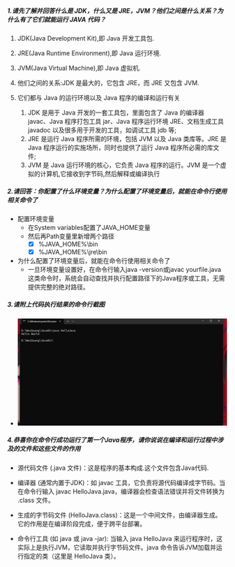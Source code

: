 ##### **1**.请先了解并回答什么是 JDK，什么又是 JRE，JVM？他们之间是什么关系？为什么有了它们就能运行 JAVA 代码？

1. JDK(Java Development Kit),即 Java 开发工具包.
2. JRE(Java Runtime Environment),即 Java 运行环境.
3. JVM(Java Virtual Machine),即 Java 虚拟机.
4. 他们之间的关系:JDK 是最大的，它包含 JRE，而 JRE 又包含 JVM.
5. 它们都与 Java 的运行环境以及 Java 程序的编译和运行有关

   1. JDK 是用于 Java 开发的一套工具包，里面包含了 Java 的编译器 javac、Java 程序打包工具 jar、Java 程序运行环境 JRE、文档生成工具 javadoc 以及很多用于开发的工具，如调试工具 jdb 等;
   2. JRE 是运行 Java 程序所需的环境，包括 JVM 以及 Java 类库等。JRE 是 Java 程序运行的实施场所，同时也提供了运行 Java 程序所必需的库文件;
   3. JVM 是 Java 运行环境的核心，它负责 Java 程序的运行。JVM 是一个虚拟的计算机,它接收到字节码,然后解释或编译执行  
##### **2**.请回答：你配置了什么环境变量？为什么配置了环境变量后，就能在命令行使用相关命令了
-  配置环境变量
     - 在System variables配置了JAVA_HOME变量
     - 然后再Path变量里新增两个路径 
        - [x] %JAVA_HOME%\bin
        - [x] %JAVA_HOME%\jre\bin
- 为什么配置了环境变量后，就能在命令行使用相关命令了
  - 一旦环境变量设置好，在命令行输入java -version或javac yourfile.java这类命令时，系统会自动查找并执行配置路径下的Java程序或工具，无需提供完整的绝对路径。

##### **3**.请附上代码执行结果的命令行截图
- ![alt text](<屏幕截图 2024-10-17 154853.png>)
##### **4**.恭喜你在命令行成功运行了第一个Java程序，请你说说在编译和运行过程中涉及的文件和这些文件的作用
- 源代码文件 (.java 文件)：这是程序的基本构成.这个文件包含Java代码.

- 编译器 (通常内置于JDK)：如 javac 工具，它负责将源代码编译成字节码。当在命令行输入 javac HelloJava.java，编译器会检查语法错误并将文件转换为 .class 文件。

- 生成的字节码文件 (HelloJava.class)：这是一个中间文件，由编译器生成。它的作用是在编译阶段完成，便于跨平台部署。

- 命令行工具 (如 java 或 java -jar): 当输入 java HelloJava 来运行程序时，这实际上是执行JVM，它读取并执行字节码文件。java 命令告诉JVM加载并运行指定的类（这里是 HelloJava 类）。
